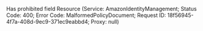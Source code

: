 Has prohibited field Resource (Service: AmazonIdentityManagement; Status Code: 400; Error Code: MalformedPolicyDocument; Request ID: 18f56945-4f7a-408d-9ec9-371ec9eabbd4; Proxy: null)
